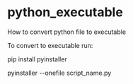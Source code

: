 # python_executable

How to convert python file to executable

To convert to executable run:

pip install pyinstaller

pyinstaller --onefile script_name.py
